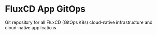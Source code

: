 # FluxCD App GitOps
Git repository for all FluxCD (GitOps K8s) cloud-native infrastructure and cloud-native applications 
